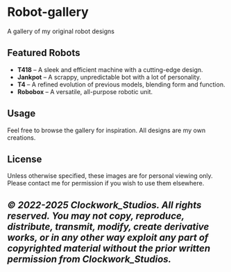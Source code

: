 # Robot-gallery
A gallery of my original robot designs

## Featured Robots  
- **T418** – A sleek and efficient machine with a cutting-edge design.  
- **Jankpot** – A scrappy, unpredictable bot with a lot of personality.  
- **T4** – A refined evolution of previous models, blending form and function.  
- **Robobox** – A versatile, all-purpose robotic unit.  

## Usage  
Feel free to browse the gallery for inspiration. All designs are my own creations.  

## License  
Unless otherwise specified, these images are for personal viewing only. Please contact me for permission if you wish to use them elsewhere.  

*© 2022-2025 Clockwork_Studios. All rights reserved. You may not copy, reproduce, distribute, transmit, modify, create derivative works, or in any other way exploit any part of copyrighted material without the prior written permission from Clockwork_Studios.*
---
